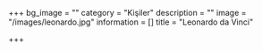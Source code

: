 +++
bg_image = ""
category = "Kişiler"
description = ""
image = "/images/leonardo.jpg"
information = []
title = "Leonardo da Vinci"

+++
